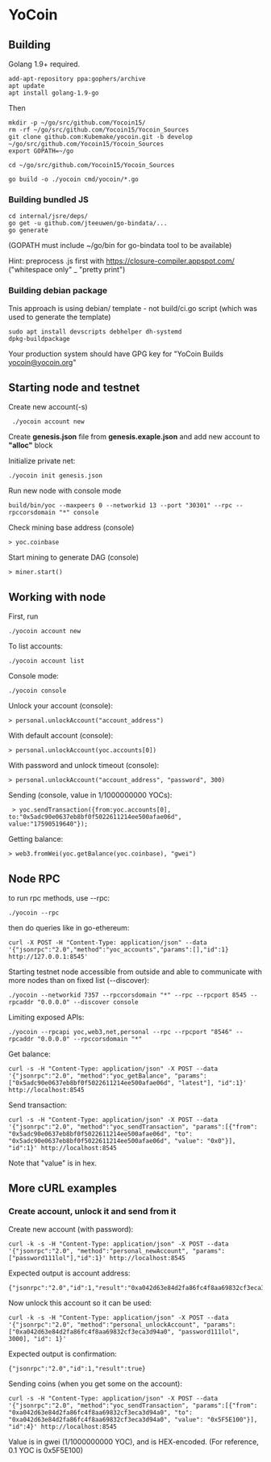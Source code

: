 # YoCoin


## Building

Golang 1.9+ required.
    
    add-apt-repository ppa:gophers/archive
    apt update
    apt install golang-1.9-go

Then

    mkdir -p ~/go/src/github.com/Yocoin15/
    rm -rf ~/go/src/github.com/Yocoin15/Yocoin_Sources
    git clone github.com:Kubemake/yocoin.git -b develop ~/go/src/github.com/Yocoin15/Yocoin_Sources
    export GOPATH=~/go

    cd ~/go/src/github.com/Yocoin15/Yocoin_Sources

    go build -o ./yocoin cmd/yocoin/*.go

### Building bundled JS

    cd internal/jsre/deps/
    go get -u github.com/jteeuwen/go-bindata/...
    go generate

(GOPATH must include ~/go/bin for go-bindata tool to be available)

Hint: preprocess .js first with https://closure-compiler.appspot.com/ ("whitespace only" _ "pretty print")

### Building debian package

Tnis approach is using debian/ template - not build/ci.go script (which was used to generate the template)

    sudo apt install devscripts debhelper dh-systemd
    dpkg-buildpackage

Your production system should have GPG key for "YoCoin Builds <yocoin@yocoin.org>"

## Starting node and testnet

Create new account(-s)

     ./yocoin account new

Create **genesis.json** file from **genesis.exaple.json** and add new account to **"alloc"** block

Initialize private net:

    ./yocoin init genesis.json

Run new node with console mode
 
    build/bin/yoc --maxpeers 0 --networkid 13 --port "30301" --rpc --rpccorsdomain "*" console

Check mining base address (console)

    > yoc.coinbase

Start mining to generate DAG (console)

    > miner.start()

## Working with node

First, run

    ./yocoin account new

To list accounts:

    ./yocoin account list

Console mode:

    ./yocoin console

Unlock your account (console):

    > personal.unlockAccount("account_address")

With default account (console):

    > personal.unlockAccount(yoc.accounts[0])

With password and unlock timeout (console):

    > personal.unlockAccount("account_address", "password", 300)

Sending (console, value in 1/1000000000 YOCs):

     > yoc.sendTransaction({from:yoc.accounts[0], to:"0x5adc90e0637eb8bf0f5022611214ee500afae06d", value:"17590519640"});

Getting balance:

    > web3.fromWei(yoc.getBalance(yoc.coinbase), "gwei")

## Node RPC


to run rpc methods, use --rpc:

    ./yocoin --rpc

then do queries like in go-ethereum:

    curl -X POST -H "Content-Type: application/json" --data '{"jsonrpc":"2.0","method":"yoc_accounts","params":[],"id":1} http://127.0.0.1:8545'

Starting testnet node accessible from outside and able to communicate with more nodes than on fixed list (--discover):

    ./yocoin --networkid 7357 --rpccorsdomain "*" --rpc --rpcport 8545 --rpcaddr "0.0.0.0" --discover console

Limiting exposed APIs:

    ./yocoin --rpcapi yoc,web3,net,personal --rpc --rpcport "8546" --rpcaddr "0.0.0.0" --rpccorsdomain "*"
 
Get balance:

    curl -s -H "Content-Type: application/json" -X POST --data '{"jsonrpc":"2.0", "method":"yoc_getBalance", "params":["0x5adc90e0637eb8bf0f5022611214ee500afae06d", "latest"], "id":1}' http://localhost:8545

Send transaction:

    curl -s -H "Content-Type: application/json" -X POST --data '{"jsonrpc":"2.0", "method":"yoc_sendTransaction", "params":[{"from": "0x5adc90e0637eb8bf0f5022611214ee500afae06d", "to": "0x5adc90e0637eb8bf0f5022611214ee500afae06d", "value": "0x0"}], "id":1}' http://localhost:8545

Note that "value" is in hex. 

## More cURL examples


### Create account, unlock it and send from it

Create new account (with password):

    curl -k -s -H "Content-Type: application/json" -X POST --data '{"jsonrpc":"2.0", "method":"personal_newAccount", "params":["password111lol"],"id":1}' http://localhost:8545

Expected output is account address:

    {"jsonrpc":"2.0","id":1,"result":"0xa042d63e84d2fa86fc4f8aa69832cf3eca3d94a0"}

Now unlock this account so it can be used:

    curl -k -s -H "Content-Type: application/json" -X POST --data '{"jsonrpc":"2.0", "method":"personal_unlockAccount", "params": ["0xa042d63e84d2fa86fc4f8aa69832cf3eca3d94a0", "password111lol", 3000], "id": 1}'

Expected output is confirmation:

    {"jsonrpc":"2.0","id":1,"result":true}
   

Sending coins (when you get some on the account):

    curl -s -H "Content-Type: application/json" -X POST --data '{"jsonrpc":"2.0", "method":"yoc_sendTransaction", "params":[{"from": "0xa042d63e84d2fa86fc4f8aa69832cf3eca3d94a0", "to": "0xa042d63e84d2fa86fc4f8aa69832cf3eca3d94a0", "value": "0x5F5E100"}], "id":4}' http://localhost:8545

Value is in gwei (1/1000000000 YOC), and is HEX-encoded. (For reference, 0.1 YOC is 0x5F5E100)
